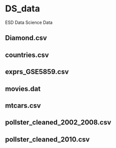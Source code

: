 # DS_data


ESD Data Science Data



## Diamond.csv

## countries.csv

## exprs_GSE5859.csv

## movies.dat

## mtcars.csv

## pollster_cleaned_2002_2008.csv

## pollster_cleaned_2010.csv
